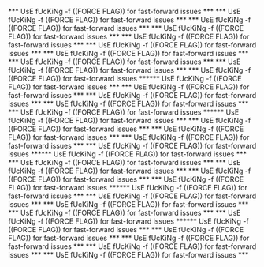*** UsE fUcKiNg -f ((FORCE FLAG)) for fast-forward issues ***
*** UsE fUcKiNg -f ((FORCE FLAG)) for fast-forward issues ***
*** UsE fUcKiNg -f ((FORCE FLAG)) for fast-forward issues ***
*** UsE fUcKiNg -f ((FORCE FLAG)) for fast-forward issues ***
*** UsE fUcKiNg -f ((FORCE FLAG)) for fast-forward issues ***
*** UsE fUcKiNg -f ((FORCE FLAG)) for fast-forward issues ***
*** UsE fUcKiNg -f ((FORCE FLAG)) for fast-forward issues ***
*** UsE fUcKiNg -f ((FORCE FLAG)) for fast-forward issues ***
*** UsE fUcKiNg -f ((FORCE FLAG)) for fast-forward issues ***
*** UsE fUcKiNg -f ((FORCE FLAG)) for fast-forward issues ****** UsE fUcKiNg -f ((FORCE FLAG)) for fast-forward issues ***
*** UsE fUcKiNg -f ((FORCE FLAG)) for fast-forward issues ***
*** UsE fUcKiNg -f ((FORCE FLAG)) for fast-forward issues ***
*** UsE fUcKiNg -f ((FORCE FLAG)) for fast-forward issues ***
*** UsE fUcKiNg -f ((FORCE FLAG)) for fast-forward issues ****** UsE fUcKiNg -f ((FORCE FLAG)) for fast-forward issues ***
*** UsE fUcKiNg -f ((FORCE FLAG)) for fast-forward issues ***
*** UsE fUcKiNg -f ((FORCE FLAG)) for fast-forward issues ***
*** UsE fUcKiNg -f ((FORCE FLAG)) for fast-forward issues ***
*** UsE fUcKiNg -f ((FORCE FLAG)) for fast-forward issues ****** UsE fUcKiNg -f ((FORCE FLAG)) for fast-forward issues ***
*** UsE fUcKiNg -f ((FORCE FLAG)) for fast-forward issues ***
*** UsE fUcKiNg -f ((FORCE FLAG)) for fast-forward issues ***
*** UsE fUcKiNg -f ((FORCE FLAG)) for fast-forward issues ***
*** UsE fUcKiNg -f ((FORCE FLAG)) for fast-forward issues ****** UsE fUcKiNg -f ((FORCE FLAG)) for fast-forward issues ***
*** UsE fUcKiNg -f ((FORCE FLAG)) for fast-forward issues ***
*** UsE fUcKiNg -f ((FORCE FLAG)) for fast-forward issues ***
*** UsE fUcKiNg -f ((FORCE FLAG)) for fast-forward issues ***
*** UsE fUcKiNg -f ((FORCE FLAG)) for fast-forward issues ****** UsE fUcKiNg -f ((FORCE FLAG)) for fast-forward issues ***
*** UsE fUcKiNg -f ((FORCE FLAG)) for fast-forward issues ***
*** UsE fUcKiNg -f ((FORCE FLAG)) for fast-forward issues ***
*** UsE fUcKiNg -f ((FORCE FLAG)) for fast-forward issues ***
*** UsE fUcKiNg -f ((FORCE FLAG)) for fast-forward issues ***
